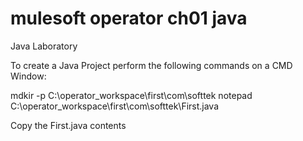 # mulesoft operator ch01 java
Java Laboratory

To create a Java Project perform the following commands on a CMD Window:

mdkir -p C:\operator_workspace\first\com\softtek
notepad C:\operator_workspace\first\com\softtek\First.java

Copy the First.java contents
